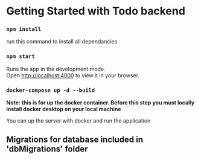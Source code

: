 # Getting Started with Todo backend

### `npm install`

run this command to install all dependancies

### `npm start`

Runs the app in the development mode.\
Open [http://localhost:4000](http://localhost:4000) to view it in your browser.

### `docker-compose up -d --build`

**Note: this is for up the docker container. Before this step you must locally install docker desktop on your local machine**

You can up the server with docker and run the application

## Migrations for database included in 'dbMigrations' folder
